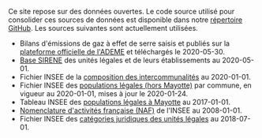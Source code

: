 Ce site repose sur des données ouvertes. Le code source utilisé pour consolider ces sources de données est disponible
dans notre [répertoire GitHub](https://github.com/OpenCarbonWatch/France). Les sources suivantes sont actuellement
utilisées.

* Bilans d'émissions de gaz à effet de serre saisis et publiés sur la [plateforme officielle de l'ADEME](http://www.bilans-ges.ademe.fr/fr/bilanenligne/bilans/index/siGras/0) et téléchargés le 2020-05-30.
* [Base SIRENE](https://www.data.gouv.fr/fr/datasets/base-sirene-des-entreprises-et-de-leurs-etablissements-siren-siret/) des unités légales et de leurs établissements au 2020-05-01.
* Fichier INSEE de la [composition des intercommunalités](https://www.insee.fr/fr/information/2510634) au 2020-01-01.
* Fichier INSEE des [populations légales (hors Mayotte)](https://www.insee.fr/fr/statistiques/4265439?sommaire=4265511) par commune, en vigueur au 2020-01-01, mises à jour le 2020-01-24.
* Tableau INSEE des [populations légales à Mayotte](https://www.insee.fr/fr/statistiques/3291775) au 2017-01-01.
* [Nomenclature d'activités française (NAF)](https://www.data.gouv.fr/fr/datasets/nomenclature-dactivites-francaise-naf/) de l'INSEE au 2008-01-01.
* Fichier INSEE des [catégories juridiques des unités légales](https://www.insee.fr/fr/information/2028129) au 2018-07-01.
